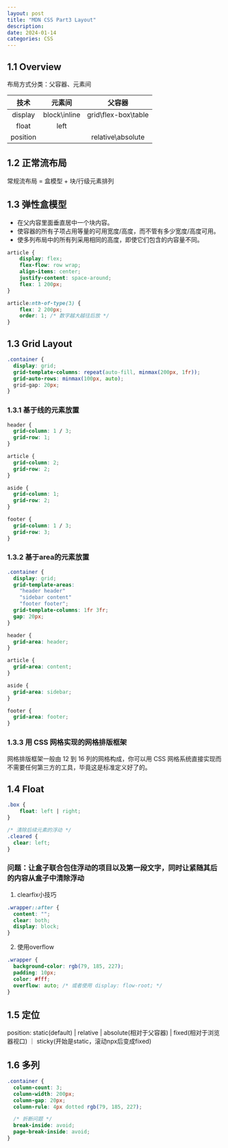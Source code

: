 ```yaml
---
layout: post
title: "MDN CSS Part3 Layout"
description: 
date: 2024-01-14
categories: CSS
---
```



## 1.1 Overview

布局方式分类：父容器、元素间


|技术|元素间|父容器|
|:--:|:--:|:--:|
|display|block\inline|grid\flex-box\table|
|float|left||
|position||relative\absolute|

## 1.2 正常流布局

常规流布局 = 盒模型 + 块/行级元素排列


## 1.3 弹性盒模型


- 在父内容里面垂直居中一个块内容。
- 使容器的所有子项占用等量的可用宽度/高度，而不管有多少宽度/高度可用。
- 使多列布局中的所有列采用相同的高度，即使它们包含的内容量不同。


```css
article {
    display: flex;
    flex-flow: row wrap;
    align-items: center;
    justify-content: space-around;
    flex: 1 200px;
}

article:nth-of-type(3) {
    flex: 2 200px;
    order: 1; /* 数字越大越往后放 */
}

```

## 1.3 Grid Layout

```css
.container {
  display: grid;
  grid-template-columns: repeat(auto-fill, minmax(200px, 1fr));
  grid-auto-rows: minmax(100px, auto);
  grid-gap: 20px;
}
```

### 1.3.1 基于线的元素放置

```css
header {
  grid-column: 1 / 3;
  grid-row: 1;
}

article {
  grid-column: 2;
  grid-row: 2;
}

aside {
  grid-column: 1;
  grid-row: 2;
}

footer {
  grid-column: 1 / 3;
  grid-row: 3;
}

```


### 1.3.2 基于area的元素放置

```css
.container {
  display: grid;
  grid-template-areas:
    "header header"
    "sidebar content"
    "footer footer";
  grid-template-columns: 1fr 3fr;
  gap: 20px;
}

header {
  grid-area: header;
}

article {
  grid-area: content;
}

aside {
  grid-area: sidebar;
}

footer {
  grid-area: footer;
}

```


### 1.3.3 用 CSS 网格实现的网格排版框架

网格排版框架一般由 12 到 16 列的网格构成，你可以用 CSS 网格系统直接实现而不需要任何第三方的工具，毕竟这是标准定义好了的。 


## 1.4 Float

```css
.box {
    float: left | right;
}

/* 清除后续元素的浮动 */
.cleared {
  clear: left;
}
```

### 问题：让盒子联合包住浮动的项目以及第一段文字，同时让紧随其后的内容从盒子中清除浮动

1. clearfix小技巧

```css
.wrapper::after {
  content: "";
  clear: both;
  display: block;
}
```

2. 使用overflow

```css
.wrapper {
  background-color: rgb(79, 185, 227);
  padding: 10px;
  color: #fff;
  overflow: auto; /* 或者使用 display: flow-root; */
}
```


## 1.5 定位

position: static(default) | relative | absolute(相对于父容器) | fixed(相对于浏览器视口) ｜ sticky(开始是static，滚动npx后变成fixed)


## 1.6 多列

```css
.container {
  column-count: 3;
  column-width: 200px;
  column-gap: 20px;
  column-rule: 4px dotted rgb(79, 185, 227);

  /* 折断问题 */
  break-inside: avoid;
  page-break-inside: avoid;
}

```